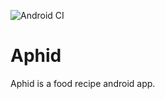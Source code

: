 ![Android CI](https://github.com/beetlestance/Aphid/workflows/Android%20CI/badge.svg?branch=main)

# Aphid
Aphid is a food recipe android app.
